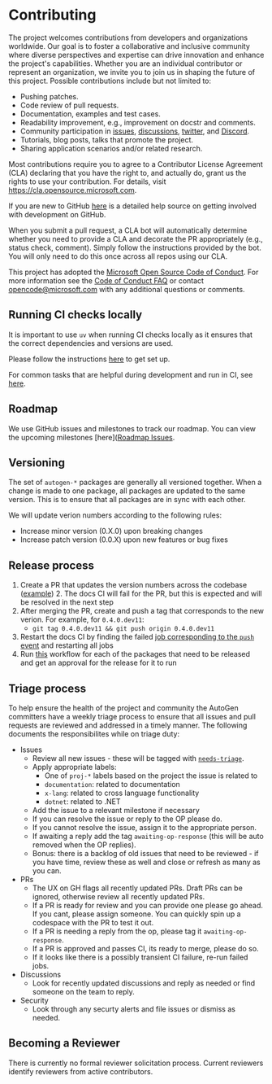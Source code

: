 # Contributing

The project welcomes contributions from developers and organizations worldwide. Our goal is to foster a collaborative and inclusive community where diverse perspectives and expertise can drive innovation and enhance the project's capabilities. Whether you are an individual contributor or represent an organization, we invite you to join us in shaping the future of this project. Possible contributions include but not limited to:

- Pushing patches.
- Code review of pull requests.
- Documentation, examples and test cases.
- Readability improvement, e.g., improvement on docstr and comments.
- Community participation in [issues](https://github.com/microsoft/autogen/issues), [discussions](https://github.com/microsoft/autogen/discussions), [twitter](https://twitter.com/pyautogen), and [Discord](https://aka.ms/autogen-discord).
- Tutorials, blog posts, talks that promote the project.
- Sharing application scenarios and/or related research.

Most contributions require you to agree to a
Contributor License Agreement (CLA) declaring that you have the right to, and actually do, grant us
the rights to use your contribution. For details, visit <https://cla.opensource.microsoft.com>.

If you are new to GitHub [here](https://help.github.com/categories/collaborating-with-issues-and-pull-requests/) is a detailed help source on getting involved with development on GitHub.

When you submit a pull request, a CLA bot will automatically determine whether you need to provide
a CLA and decorate the PR appropriately (e.g., status check, comment). Simply follow the instructions
provided by the bot. You will only need to do this once across all repos using our CLA.

This project has adopted the [Microsoft Open Source Code of Conduct](https://opensource.microsoft.com/codeofconduct/).
For more information see the [Code of Conduct FAQ](https://opensource.microsoft.com/codeofconduct/faq/) or
contact [opencode@microsoft.com](mailto:opencode@microsoft.com) with any additional questions or comments.

## Running CI checks locally

It is important to use `uv` when running CI checks locally as it ensures that the correct dependencies and versions are used.

Please follow the instructions [here](./python/README.md#setup) to get set up.

For common tasks that are helpful during development and run in CI, see [here](./python/README.md#common-tasks).

## Roadmap

We use GitHub issues and milestones to track our roadmap. You can view the upcoming milestones [here]([Roadmap Issues](https://aka.ms/autogen-roadmap).

## Versioning

The set of `autogen-*` packages are generally all versioned together. When a change is made to one package, all packages are updated to the same version. This is to ensure that all packages are in sync with each other.

We will update verion numbers according to the following rules:

- Increase minor version (0.X.0) upon breaking changes
- Increase patch version (0.0.X) upon new features or bug fixes

## Release process

1. Create a PR that updates the version numbers across the codebase ([example](https://github.com/microsoft/autogen/pull/4359))
    2. The docs CI will fail for the PR, but this is expected and will be resolved in the next step
2. After merging the PR, create and push a tag that corresponds to the new verion. For example, for `0.4.0.dev11`:
    - `git tag 0.4.0.dev11 && git push origin 0.4.0.dev11`
3. Restart the docs CI by finding the failed [job corresponding to the `push` event](https://github.com/microsoft/autogen/actions/workflows/docs.yml) and restarting all jobs
4. Run [this](https://github.com/microsoft/autogen/actions/workflows/single-python-package.yml) workflow for each of the packages that need to be released and get an approval for the release for it to run

## Triage process

To help ensure the health of the project and community the AutoGen committers have a weekly triage process to ensure that all issues and pull requests are reviewed and addressed in a timely manner. The following documents the responsibilites while on triage duty:

- Issues
  - Review all new issues - these will be tagged with [`needs-triage`](https://github.com/microsoft/autogen/issues?q=is%3Aissue%20state%3Aopen%20label%3Aneeds-triage).
  - Apply appropriate labels:
    - One of `proj-*` labels based on the project the issue is related to
    - `documentation`: related to documentation
    - `x-lang`: related to cross language functionality
    - `dotnet`: related to .NET
  - Add the issue to a relevant milestone if necessary
  - If you can resolve the issue or reply to the OP please do.
  - If you cannot resolve the issue, assign it to the appropriate person.
  - If awaiting a reply add the tag `awaiting-op-response` (this will be auto removed when the OP replies).
  - Bonus: there is a backlog of old issues that need to be reviewed - if you have time, review these as well and close or refresh as many as you can.
- PRs
  - The UX on GH flags all recently updated PRs. Draft PRs can be ignored, otherwise review all recently updated PRs.
  - If a PR is ready for review and you can provide one please go ahead. If you cant, please assign someone. You can quickly spin up a codespace with the PR to test it out.
  - If a PR is needing a reply from the op, please tag it `awaiting-op-response`.
  - If a PR is approved and passes CI, its ready to merge, please do so.
  - If it looks like there is a possibly transient CI failure, re-run failed jobs.
- Discussions
  - Look for recently updated discussions and reply as needed or find someone on the team to reply.
- Security
  - Look through any securty alerts and file issues or dismiss as needed.

## Becoming a Reviewer

There is currently no formal reviewer solicitation process. Current reviewers identify reviewers from active contributors.
